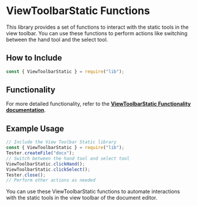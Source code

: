 # ViewToolbarStatic Functions

This library provides a set of functions to interact with the static tools in the view toolbar. You can use these functions to perform actions like switching between the hand tool and the select tool.

## How to Include

```javascript
const { ViewToolbarStatic } = require("lib");
```

## Functionality

For more detailed functionality, refer to the [**ViewToolbarStatic Functionality documentation**](/puppeteer/module/viewtoolbar/viewtoolbarhome/FUNCTIONALITY.md).

## Example Usage

```javascript
// Include the View Toolbar Static library
const { ViewToolbarStatic } = require("lib");
Tester.createFile("docx");
// Switch between the hand tool and select tool
ViewToolbarStatic.clickHand();
ViewToolbarStatic.clickSelect();
Tester.close();
// Perform other actions as needed
```

You can use these ViewToolbarStatic functions to automate interactions with the static tools in the view toolbar of the document editor.
